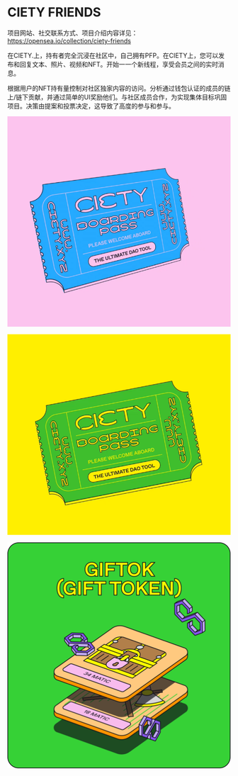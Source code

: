 # CIETY FRIENDS

项目网站、社交联系方式、项目介绍内容详见：https://opensea.io/collection/ciety-friends

在CIETY.上，持有者完全沉浸在社区中，自己拥有PFP。在CIETY上，您可以发布和回复文本、照片、视频和NFT。开始一一个新线程，享受会员之间的实时消息。

根据用户的NFT持有量控制对社区独家内容的访问。分析通过钱包认证的成员的链上/链下贡献，并通过简单的UI奖励他们。与社区成员合作，为实现集体目标巩固项目。决策由提案和投票决定，这导致了高度的参与和参与。

![nft](01.png)

![nft](02.png)

![nft](03.png)


